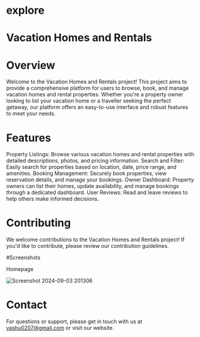 # explore
# Vacation Homes and Rentals
# Overview
Welcome to the Vacation Homes and Rentals project! This project aims to provide a comprehensive platform for users to browse, book, and manage vacation homes and rental properties. Whether you're a property owner looking to list your vacation home or a traveller seeking the perfect getaway, our platform offers an easy-to-use interface and robust features to meet your needs.

# Features
Property Listings: Browse various vacation homes and rental properties with detailed descriptions, photos, and pricing information.
Search and Filter: Easily search for properties based on location, date, price range, and amenities.
Booking Management: Securely book properties, view reservation details, and manage your bookings.
Owner Dashboard: Property owners can list their homes, update availability, and manage bookings through a dedicated dashboard.
User Reviews: Read and leave reviews to help others make informed decisions.


# Contributing
We welcome contributions to the Vacation Homes and Rentals project! If you'd like to contribute, please review our contribution guidelines.

#Screenshots

Homepage

![Screenshot 2024-09-03 201306](https://github.com/user-attachments/assets/6b0774f9-4e02-48e5-bd65-efe7e0d3bf8c)





# Contact
For questions or support, please get in touch with us at vashu0207@gmail.com or visit our website.
